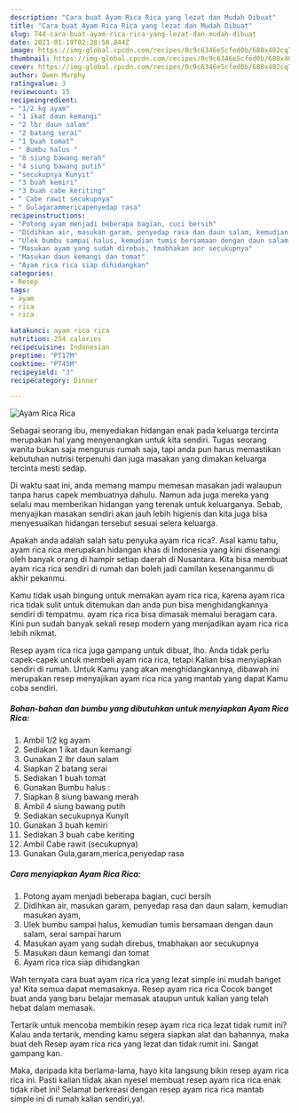 ```yaml
---
description: "Cara buat Ayam Rica Rica yang lezat dan Mudah Dibuat"
title: "Cara buat Ayam Rica Rica yang lezat dan Mudah Dibuat"
slug: 744-cara-buat-ayam-rica-rica-yang-lezat-dan-mudah-dibuat
date: 2021-01-19T02:28:50.844Z
image: https://img-global.cpcdn.com/recipes/0c9c6346e5cfed0b/680x482cq70/ayam-rica-rica-foto-resep-utama.jpg
thumbnail: https://img-global.cpcdn.com/recipes/0c9c6346e5cfed0b/680x482cq70/ayam-rica-rica-foto-resep-utama.jpg
cover: https://img-global.cpcdn.com/recipes/0c9c6346e5cfed0b/680x482cq70/ayam-rica-rica-foto-resep-utama.jpg
author: Owen Murphy
ratingvalue: 3
reviewcount: 15
recipeingredient:
- "1/2 kg ayam"
- "1 ikat daun kemangi"
- "2 lbr daun salam"
- "2 batang serai"
- "1 buah tomat"
- " Bumbu halus "
- "8 siung bawang merah"
- "4 siung bawang putih"
- "secukupnya Kunyit"
- "3 buah kemiri"
- "3 buah cabe keriting"
- " Cabe rawit secukupnya"
- " Gulagarammericapenyedap rasa"
recipeinstructions:
- "Potong ayam menjadi beberapa bagian, cuci bersih"
- "Didihkan air, masukan garam, penyedap rasa dan daun salam, kemudian masukan ayam,"
- "Ulek bumbu sampai halus, kemudian tumis bersamaan dengan daun salam, serai sampai harum"
- "Masukan ayam yang sudah direbus, tmabhakan aor secukupnya"
- "Masukan daun kemangi dan tomat"
- "Ayam rica rica siap dihidangkan"
categories:
- Resep
tags:
- ayam
- rica
- rica

katakunci: ayam rica rica 
nutrition: 254 calories
recipecuisine: Indonesian
preptime: "PT17M"
cooktime: "PT45M"
recipeyield: "3"
recipecategory: Dinner

---
```



![Ayam Rica Rica](https://img-global.cpcdn.com/recipes/0c9c6346e5cfed0b/680x482cq70/ayam-rica-rica-foto-resep-utama.jpg)

Sebagai seorang ibu, menyediakan hidangan enak pada keluarga tercinta merupakan hal yang menyenangkan untuk kita sendiri. Tugas seorang  wanita bukan saja mengurus rumah saja, tapi anda pun harus memastikan kebutuhan nutrisi terpenuhi dan juga masakan yang dimakan keluarga tercinta mesti sedap.

Di waktu  saat ini, anda memang mampu memesan masakan jadi walaupun tanpa harus capek membuatnya dahulu. Namun ada juga mereka yang selalu mau memberikan hidangan yang terenak untuk keluarganya. Sebab, menyajikan masakan sendiri akan jauh lebih higienis dan kita juga bisa menyesuaikan hidangan tersebut sesuai selera keluarga. 



Apakah anda adalah salah satu penyuka ayam rica rica?. Asal kamu tahu, ayam rica rica merupakan hidangan khas di Indonesia yang kini disenangi oleh banyak orang di hampir setiap daerah di Nusantara. Kita bisa membuat ayam rica rica sendiri di rumah dan boleh jadi camilan kesenanganmu di akhir pekanmu.

Kamu tidak usah bingung untuk memakan ayam rica rica, karena ayam rica rica tidak sulit untuk ditemukan dan anda pun bisa menghidangkannya sendiri di tempatmu. ayam rica rica bisa dimasak memalui beragam cara. Kini pun sudah banyak sekali resep modern yang menjadikan ayam rica rica lebih nikmat.

Resep ayam rica rica juga gampang untuk dibuat, lho. Anda tidak perlu capek-capek untuk membeli ayam rica rica, tetapi Kalian bisa menyiapkan sendiri di rumah. Untuk Kamu yang akan menghidangkannya, dibawah ini merupakan resep menyajikan ayam rica rica yang mantab yang dapat Kamu coba sendiri.

<!--inarticleads1-->

##### Bahan-bahan dan bumbu yang dibutuhkan untuk menyiapkan Ayam Rica Rica:

1. Ambil 1/2 kg ayam
1. Sediakan 1 ikat daun kemangi
1. Gunakan 2 lbr daun salam
1. Siapkan 2 batang serai
1. Sediakan 1 buah tomat
1. Gunakan  Bumbu halus :
1. Siapkan 8 siung bawang merah
1. Ambil 4 siung bawang putih
1. Sediakan secukupnya Kunyit
1. Gunakan 3 buah kemiri
1. Sediakan 3 buah cabe keriting
1. Ambil  Cabe rawit (secukupnya)
1. Gunakan  Gula,garam,merica,penyedap rasa




<!--inarticleads2-->

##### Cara menyiapkan Ayam Rica Rica:

1. Potong ayam menjadi beberapa bagian, cuci bersih
1. Didihkan air, masukan garam, penyedap rasa dan daun salam, kemudian masukan ayam,
1. Ulek bumbu sampai halus, kemudian tumis bersamaan dengan daun salam, serai sampai harum
1. Masukan ayam yang sudah direbus, tmabhakan aor secukupnya
1. Masukan daun kemangi dan tomat
1. Ayam rica rica siap dihidangkan




Wah ternyata cara buat ayam rica rica yang lezat simple ini mudah banget ya! Kita semua dapat memasaknya. Resep ayam rica rica Cocok banget buat anda yang baru belajar memasak ataupun untuk kalian yang telah hebat dalam memasak.

Tertarik untuk mencoba membikin resep ayam rica rica lezat tidak rumit ini? Kalau anda tertarik, mending kamu segera siapkan alat dan bahannya, maka buat deh Resep ayam rica rica yang lezat dan tidak rumit ini. Sangat gampang kan. 

Maka, daripada kita berlama-lama, hayo kita langsung bikin resep ayam rica rica ini. Pasti kalian tiidak akan nyesel membuat resep ayam rica rica enak tidak ribet ini! Selamat berkreasi dengan resep ayam rica rica mantab simple ini di rumah kalian sendiri,ya!.

